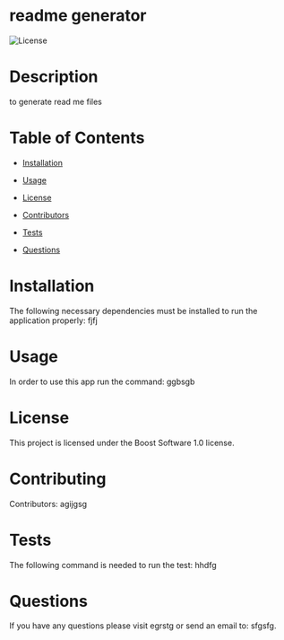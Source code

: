 # readme generator

  ![License](https://img.shields.io/badge/License-Boost_1.0-lightblue.svg)

  # Description
  to generate read me files

  # Table of Contents 

  * [Installation](#installation)

  * [Usage](#usage)

  * [License](#license)

  * [Contributors](#contributors)

  * [Tests](#tests)

  * [Questions](#questions)

  # Installation
  The following necessary dependencies must be installed to run the application properly: fjfj

  # Usage
  In order to use this app run the command: ggbsgb

  # License
  This project is licensed under the Boost Software 1.0 license. 

  # Contributing
  Contributors: agijgsg

  # Tests
  The following command is needed to run the test: hhdfg

  # Questions
  If you have any questions please visit egrstg or send an email to: sfgsfg.
